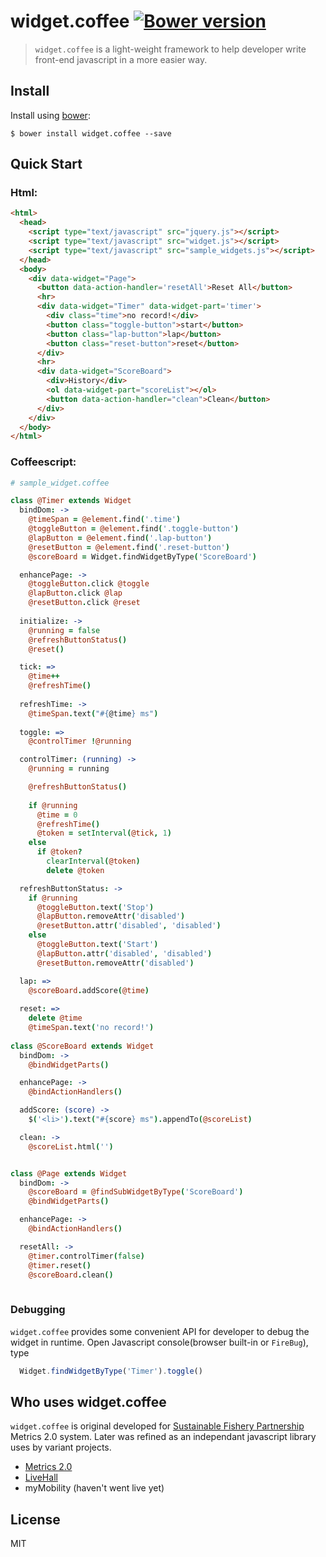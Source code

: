 widget.coffee [![Bower version][bower-image]][homepage]
================

> `widget.coffee` is a light-weight framework to help developer write front-end javascript in a more easier way.


Install
-------

Install using [bower][bower-url]:

    $ bower install widget.coffee --save

Quick Start
------------

### Html:

```html
<html>
  <head>    
    <script type="text/javascript" src="jquery.js"></script>
    <script type="text/javascript" src="widget.js"></script>
    <script type="text/javascript" src="sample_widgets.js"></script>
  </head>
  <body>
    <div data-widget="Page">
      <button data-action-handler='resetAll'>Reset All</button>
      <hr>
      <div data-widget="Timer" data-widget-part='timer'>
        <div class="time">no record!</div>
        <button class="toggle-button">start</button>
        <button class="lap-button">lap</button>
        <button class="reset-button">reset</button>
      </div>
      <hr>
      <div data-widget="ScoreBoard">
        <div>History</div>
        <ol data-widget-part="scoreList"></ol>
        <button data-action-handler="clean">Clean</button>
      </div>  
    </div>
  </body>
</html>

```

### Coffeescript:


```coffeescript
# sample_widget.coffee

class @Timer extends Widget
  bindDom: ->
    @timeSpan = @element.find('.time')
    @toggleButton = @element.find('.toggle-button')
    @lapButton = @element.find('.lap-button')
    @resetButton = @element.find('.reset-button')
    @scoreBoard = Widget.findWidgetByType('ScoreBoard')

  enhancePage: ->        
    @toggleButton.click @toggle
    @lapButton.click @lap
    @resetButton.click @reset
        
  initialize: ->
    @running = false
    @refreshButtonStatus()
    @reset()

  tick: =>
    @time++
    @refreshTime()
   
  refreshTime: ->
    @timeSpan.text("#{@time} ms")
    
  toggle: =>       
    @controlTimer !@running

  controlTimer: (running) ->
    @running = running

    @refreshButtonStatus()
   
    if @running
      @time = 0
      @refreshTime()
      @token = setInterval(@tick, 1)
    else
      if @token?
        clearInterval(@token) 
        delete @token

  refreshButtonStatus: ->
    if @running
      @toggleButton.text('Stop')        
      @lapButton.removeAttr('disabled')        
      @resetButton.attr('disabled', 'disabled')
    else
      @toggleButton.text('Start')  
      @lapButton.attr('disabled', 'disabled')
      @resetButton.removeAttr('disabled')  

  lap: =>
    @scoreBoard.addScore(@time)
    
  reset: =>
    delete @time 
    @timeSpan.text('no record!')
  
class @ScoreBoard extends Widget
  bindDom: ->
    @bindWidgetParts()

  enhancePage: ->
    @bindActionHandlers()

  addScore: (score) ->
    $('<li>').text("#{score} ms").appendTo(@scoreList)

  clean: ->
    @scoreList.html('')


class @Page extends Widget
  bindDom: ->
    @scoreBoard = @findSubWidgetByType('ScoreBoard')
    @bindWidgetParts()

  enhancePage: ->
    @bindActionHandlers()

  resetAll: ->
    @timer.controlTimer(false)
    @timer.reset()
    @scoreBoard.clean()
 
```

### Debugging

`widget.coffee` provides some convenient API for developer to debug the widget in runtime.
Open Javascript console(browser built-in or `FireBug`), type 

```javascript
  Widget.findWidgetByType('Timer').toggle()
```

Who uses widget.coffee
-----

`widget.coffee` is original developed for [Sustainable Fishery Partnership](http://www.sustainablefish.org/) Metrics 2.0 system. Later was refined as an independant javascript library uses by variant projects.

* [Metrics 2.0](https://metrics.sustainablefish.org)
* [LiveHall](http://live-hall.herokuapp.com/)
* myMobility (haven't went live yet)

## License
MIT



[homepage]: https://github.com/timnew/widget.coffee
[bower-image]: https://badge.fury.io/bo/widget.coffee.svg

[bower-url]: http://bower.io/


